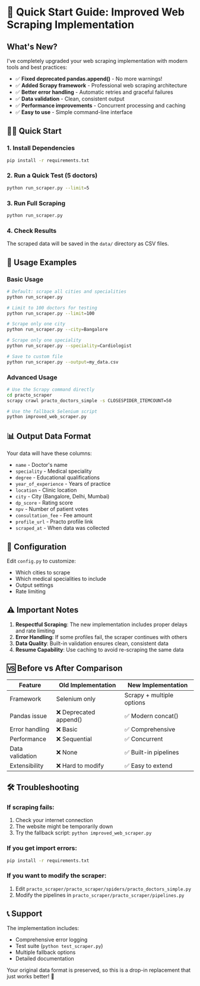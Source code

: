 # 🚀 Quick Start Guide: Improved Web Scraping Implementation

## What's New?

I've completely upgraded your web scraping implementation with modern tools and best practices:

- ✅ **Fixed deprecated pandas.append()** - No more warnings!
- ✅ **Added Scrapy framework** - Professional web scraping architecture
- ✅ **Better error handling** - Automatic retries and graceful failures
- ✅ **Data validation** - Clean, consistent output
- ✅ **Performance improvements** - Concurrent processing and caching
- ✅ **Easy to use** - Simple command-line interface

## 🏃‍♂️ Quick Start

### 1. Install Dependencies
```bash
pip install -r requirements.txt
```

### 2. Run a Quick Test (5 doctors)
```bash
python run_scraper.py --limit=5
```

### 3. Run Full Scraping
```bash
python run_scraper.py
```

### 4. Check Results
The scraped data will be saved in the `data/` directory as CSV files.

## 🎯 Usage Examples

### Basic Usage
```bash
# Default: scrape all cities and specialities
python run_scraper.py

# Limit to 100 doctors for testing
python run_scraper.py --limit=100

# Scrape only one city
python run_scraper.py --city=Bangalore

# Scrape only one speciality
python run_scraper.py --speciality=Cardiologist

# Save to custom file
python run_scraper.py --output=my_data.csv
```

### Advanced Usage
```bash
# Use the Scrapy command directly
cd practo_scraper
scrapy crawl practo_doctors_simple -s CLOSESPIDER_ITEMCOUNT=50

# Use the fallback Selenium script
python improved_web_scraper.py
```

## 📊 Output Data Format

Your data will have these columns:
- `name` - Doctor's name
- `speciality` - Medical speciality
- `degree` - Educational qualifications  
- `year_of_experience` - Years of practice
- `location` - Clinic location
- `city` - City (Bangalore, Delhi, Mumbai)
- `dp_score` - Rating score
- `npv` - Number of patient votes
- `consultation_fee` - Fee amount
- `profile_url` - Practo profile link
- `scraped_at` - When data was collected

## 🔧 Configuration

Edit `config.py` to customize:
- Which cities to scrape
- Which medical specialities to include
- Output settings
- Rate limiting

## ⚠️ Important Notes

1. **Respectful Scraping**: The new implementation includes proper delays and rate limiting
2. **Error Handling**: If some profiles fail, the scraper continues with others
3. **Data Quality**: Built-in validation ensures clean, consistent data
4. **Resume Capability**: Use caching to avoid re-scraping the same data

## 🆚 Before vs After Comparison

| Feature | Old Implementation | New Implementation |
|---------|-------------------|-------------------|
| Framework | Selenium only | Scrapy + multiple options |
| Pandas issue | ❌ Deprecated append() | ✅ Modern concat() |
| Error handling | ❌ Basic | ✅ Comprehensive |
| Performance | ❌ Sequential | ✅ Concurrent |
| Data validation | ❌ None | ✅ Built-in pipelines |
| Extensibility | ❌ Hard to modify | ✅ Easy to extend |

## 🛠️ Troubleshooting

### If scraping fails:
1. Check your internet connection
2. The website might be temporarily down
3. Try the fallback script: `python improved_web_scraper.py`

### If you get import errors:
```bash
pip install -r requirements.txt
```

### If you want to modify the scraper:
1. Edit `practo_scraper/practo_scraper/spiders/practo_doctors_simple.py`
2. Modify the pipelines in `practo_scraper/practo_scraper/pipelines.py`

## 📞 Support

The implementation includes:
- Comprehensive error logging
- Test suite (`python test_scraper.py`)
- Multiple fallback options
- Detailed documentation

Your original data format is preserved, so this is a drop-in replacement that just works better! 🎉